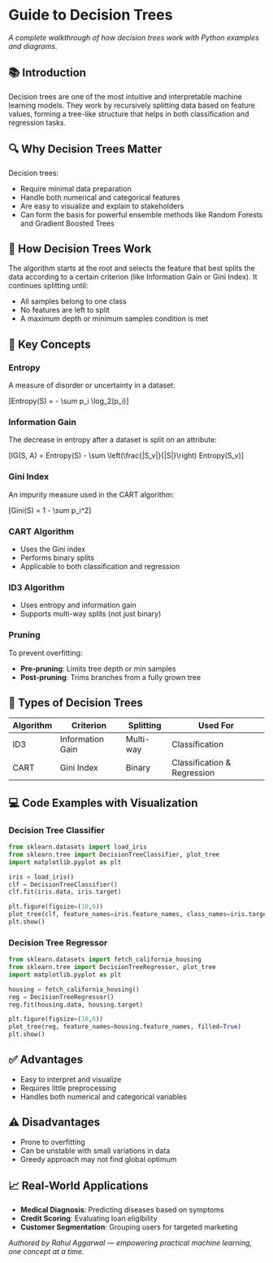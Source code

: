 # Guide to Decision Trees

_A complete walkthrough of how decision trees work with Python examples and diagrams._

## 📚 Introduction
Decision trees are one of the most intuitive and interpretable machine learning models. They work by recursively splitting data based on feature values, forming a tree-like structure that helps in both classification and regression tasks.

## 🔍 Why Decision Trees Matter
Decision trees:
- Require minimal data preparation
- Handle both numerical and categorical features
- Are easy to visualize and explain to stakeholders
- Can form the basis for powerful ensemble methods like Random Forests and Gradient Boosted Trees

## 🧠 How Decision Trees Work
The algorithm starts at the root and selects the feature that best splits the data according to a certain criterion (like Information Gain or Gini Index). It continues splitting until:
- All samples belong to one class
- No features are left to split
- A maximum depth or minimum samples condition is met

## 🧩 Key Concepts

### Entropy
A measure of disorder or uncertainty in a dataset:

\[Entropy(S) = - \sum p_i \log_2(p_i)\]

### Information Gain
The decrease in entropy after a dataset is split on an attribute:

\[IG(S, A) = Entropy(S) - \sum \left(\frac{|S_v|}{|S|}\right) Entropy(S_v)\]

### Gini Index
An impurity measure used in the CART algorithm:

\[Gini(S) = 1 - \sum p_i^2\]

### CART Algorithm
- Uses the Gini index
- Performs binary splits
- Applicable to both classification and regression

### ID3 Algorithm
- Uses entropy and information gain
- Supports multi-way splits (not just binary)

### Pruning
To prevent overfitting:
- **Pre-pruning**: Limits tree depth or min samples
- **Post-pruning**: Trims branches from a fully grown tree

## 🌳 Types of Decision Trees
| Algorithm | Criterion       | Splitting     | Used For     |
|-----------|-----------------|---------------|--------------|
| ID3       | Information Gain| Multi-way     | Classification |
| CART      | Gini Index      | Binary        | Classification & Regression |

## 💻 Code Examples with Visualization

### Decision Tree Classifier
```python
from sklearn.datasets import load_iris
from sklearn.tree import DecisionTreeClassifier, plot_tree
import matplotlib.pyplot as plt

iris = load_iris()
clf = DecisionTreeClassifier()
clf.fit(iris.data, iris.target)

plt.figure(figsize=(10,6))
plot_tree(clf, feature_names=iris.feature_names, class_names=iris.target_names, filled=True)
plt.show()
```

### Decision Tree Regressor
```python
from sklearn.datasets import fetch_california_housing
from sklearn.tree import DecisionTreeRegressor, plot_tree
import matplotlib.pyplot as plt

housing = fetch_california_housing()
reg = DecisionTreeRegressor()
reg.fit(housing.data, housing.target)

plt.figure(figsize=(10,6))
plot_tree(reg, feature_names=housing.feature_names, filled=True)
plt.show()
```

## ✅ Advantages
- Easy to interpret and visualize
- Requires little preprocessing
- Handles both numerical and categorical variables

## ⚠️ Disadvantages
- Prone to overfitting
- Can be unstable with small variations in data
- Greedy approach may not find global optimum

## 📈 Real-World Applications
- **Medical Diagnosis**: Predicting diseases based on symptoms
- **Credit Scoring**: Evaluating loan eligibility
- **Customer Segmentation**: Grouping users for targeted marketing


*Authored by Rahul Aggarwal — empowering practical machine learning, one concept at a time.*